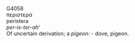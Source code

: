 <body>
  <p>G4058<br>  περιστερά  <br> peristera  <br><i>per-is-ter-ah‘ </i><br>Of uncertain derivation; a <i>pigeon:</i> - dove, pigeon.<br></p>
 </body>